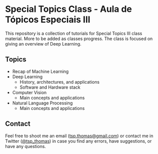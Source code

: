# Special Topics Class - Aula de Tópicos Especiais III

This repository is a collection of tutorials for Special Topics III class material. More to be added as classes progress. The class is focused on giving an overview of Deep Learning.

## Topics
* Recap of Machine Learning
* Deep Learning
  * History, architectures, and applications
  * Software and Hardware stack
* Computer Vision
  * Main concepts and applications
* Natural Language Processing
  * Main concepts and applications


## Contact
Feel free to shoot me an email (tsp.thomas@gmail.com) or contact me in Twitter ([@tsp_thomas](https://twitter.com/tsp_thomas)) in case you find any errors, have suggestions, or have any questions.

